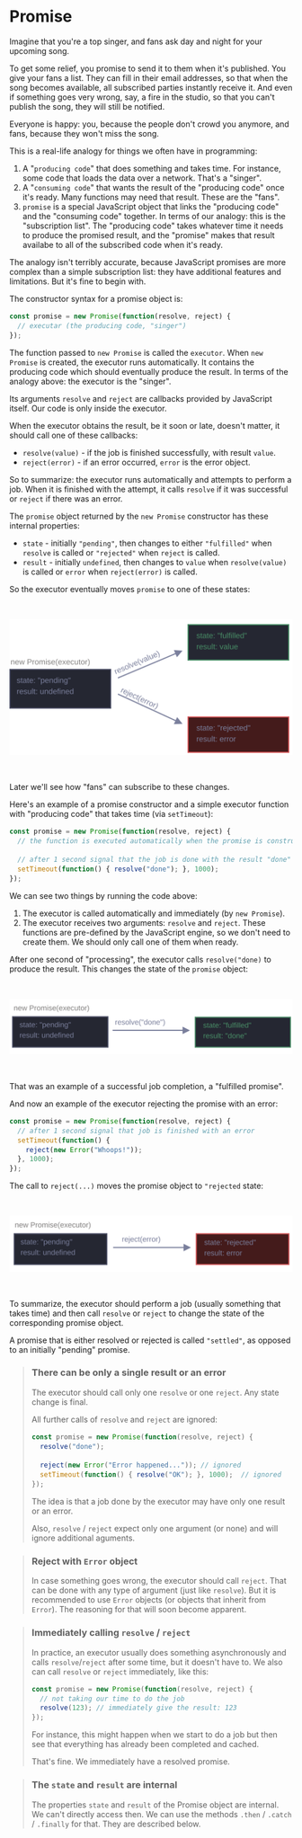 # Promise

Imagine that you're a top singer, and fans ask day and night for your upcoming song.

To get some relief, you promise to send it to them when it's published. You give your fans a list. They can fill in their email addresses, so that when the song becomes available, all subscribed parties instantly receive it. And even if something goes very wrong, say, a fire in the studio, so that you can't publish the song, they will still be notified.

Everyone is happy: you, because the people don't crowd you anymore, and fans, because they won't miss the song.

This is a real-life analogy for things we often have in programming:

1. A "`producing code`" that does something and takes time. For instance, some code that loads the data over a network. That's a "singer".
2. A "`consuming code`" that wants the result of the "producing code" once it's ready. Many functions may need that result. These are the "fans".
3. `promise` is a special JavaScript object that links the "producing code" and the "consuming code" together. In terms of our analogy: this is the "subscription list". The "producing code" takes whatever time it needs to produce the promised result, and the "promise" makes that result availabe to all of the subscribed code when it's ready.

The analogy isn't terribly accurate, because JavaScript promises are more complex than a simple subscription list: they have additional features and limitations. But it's fine to begin with.

The constructor syntax for a promise object is:

```javascript
const promise = new Promise(function(resolve, reject) {
  // executar (the producing code, "singer")
});
```

The function passed to `new Promise` is called the `executor`. When `new Promise` is created, the executor runs automatically. It contains the producing code which should eventually produce the result. In terms of the analogy above: the executor is the "singer".

Its arguments `resolve` and `reject` are callbacks provided by JavaScript itself. Our code is only inside the executor.

When the executor obtains the result, be it soon or late, doesn't matter, it should call one of these callbacks:

* `resolve(value)` - if the job is finished successfully, with result `value`.
* `reject(error)` - if an error occurred, `error` is the error object.

So to summarize: the executor runs automatically and attempts to perform a job. When it is finished with the attempt, it calls `resolve` if it was successful or `reject` if there was an error.

The `promise` object returned by the `new Promise` constructor has these internal properties:

* `state` - initially `"pending"`, then changes to either `"fulfilled"` when `resolve` is called or `"rejected"` when `reject` is called.
* `result` - initially `undefined`, then changes to `value` when `resolve(value)` is called or `error` when `reject(error)` is called.

So the executor eventually moves `promise` to one of these states:

<br>

![Promise](index.svg)

<br>

Later we'll see how "fans" can subscribe to these changes.

Here's an example of a promise constructor and a simple executor function with "producing code" that takes time (via `setTimeout`):

```javascript
const promise = new Promise(function(resolve, reject) {
  // the function is executed automatically when the promise is constructed

  // after 1 second signal that the job is done with the result "done"
  setTimeout(function() { resolve("done"); }, 1000);
});
```

We can see two things by running the code above:

1. The executor is called automatically and immediately (by `new Promise`).
2. The executor receives two arguments: `resolve` and `reject`. These functions are pre-defined by the JavaScript engine, so we don't need to create them. We should only call one of them when ready.

After one second of "processing", the executor calls `resolve("done)` to produce the result. This changes the state of the `promise` object:

<br>

![Resolve](resolve.svg)

<br>

That was an example of a successful job completion, a "fulfilled promise".

And now an example of the executor rejecting the promise with an error:

```javascript
const promise = new Promise(function(resolve, reject) {
  // after 1 second signal that job is finished with an error
  setTimeout(function() { 
    reject(new Error("Whoops!")); 
  }, 1000);
});
```

The call to `reject(...)` moves the promise object to `"rejected` state:

<br>

![Resolve](reject.svg)

<br>

To summarize, the executor should perform a job (usually something that takes time) and then call `resolve` or `reject` to change the state of the corresponding promise object.

A promise that is either resolved or rejected is called `"settled"`, as opposed to an initially "pending" promise.

> ### There can be only a single result or an error
> 
> The executor should call only one `resolve` or one `reject`. Any state change is final.
> 
> All further calls of `resolve` and `reject` are ignored:
> 
> ```javascript
> const promise = new Promise(function(resolve, reject) {
>   resolve("done");
> 
>   reject(new Error("Error happened...")); // ignored  
>   setTimeout(function() { resolve("OK"); }, 1000);  // ignored
> });
> ```
> 
> The idea is that a job done by the executor may have only one result or an error.
> 
> Also, `resolve` / `reject` expect only one argument (or none) and will ignore additional aguments.


> ### Reject with `Error` object
> 
> In case something goes wrong, the executor should call `reject`. That can be done with any type of argument (just like `resolve`). But it is recommended to use `Error` objects (or objects that inherit from `Error`). The reasoning for that will soon become apparent.


> ### Immediately calling `resolve` / `reject`
> 
> In practice, an executor usually does something asynchronously and calls `resolve`/`reject` after some time, but it doesn't have to. We also can call `resolve` or `reject` immediately, like this:
> 
> ```javascript
> const promise = new Promise(function(resolve, reject) {
>   // not taking our time to do the job
>   resolve(123); // immediately give the result: 123
> });
> ```
> 
> For instance, this might happen when we start to do a job but then see that everything has already been completed and cached.
> 
> That's fine. We immediately have a resolved promise.

> ### The `state` and `result` are internal
> 
> The properties `state` and `result` of the Promise object are internal. We can't directly access then. We can use the methods `.then` / `.catch` / `.finally` for that. They are described below.